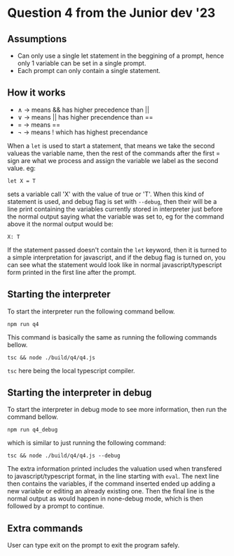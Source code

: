# Question 4 from the Junior dev '23

## Assumptions
- Can only use a single let statement in the beggining of a prompt, hence only 1 variable can be set in a single prompt.
- Each prompt can only contain a single statement.

## How it works
* ∧ -> means && has higher precedence than ||
* ∨ -> means || has higher precendence than ==
* = -> means ==
* ¬ -> means ! which has highest precendance

When a `let` is used to start a statement, that means we take the second valueas the variable name, then the rest of the commands after the first = sign are what we process and assign the variable we label as the second value. eg:
```
let X = T
```
sets a variable call 'X' with the value of true or 'T'.
When this kind of statement is used, and debug flag is set with `--debug`, then their will be a line print containing the variables currently stored in interpreter just before the normal output saying what the variable was set to, eg for the command above it the normal output would be:
```shell
X: T
```

If the statement passed doesn't contain the `let` keyword, then it is turned to a simple interpretation for javascript, and if the debug flag is turned on, you can see what the statement would look like in normal javascript/typescript form printed in the first line after the prompt.

## Starting the interpreter
To start the interpreter run the following command bellow.

```shell
npm run q4
```
This command is basically the same as running the following commands
bellow.

```shell
tsc && node ./build/q4/q4.js
```
`tsc` here being the local typescript compiler.

## Starting the interpreter in debug
To start the interpreter in debug mode to see more information, then run the command bellow.

```shell
npm run q4_debug
```

which is similar to just running the following command:

```shell
tsc && node ./build/q4/q4.js --debug
```

The extra information printed includes the valuation used when transfered to javascript/typescript format, in the line starting with `eval`.
The next line then contains the variables, if the command inserted ended up
adding a new variable or editing an already existing one.
Then the final line is the normal output as would happen in none-debug mode, which is then followed by a prompt to continue.

## Extra commands
User can type exit on the prompt to exit the program safely.
